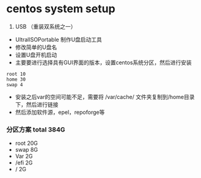 # centos system setup

1. USB （重装双系统之一）
- UltralISOPortable 制作U盘启动工具
- 修改简单的U盘名
- 设置U盘开机启动
- 主要要进行选择具有GUI界面的版本，设置centos系统分区，然后进行安装
```
root 10
home 30
swap 4
```
- 安装之后var的空间可能不足，需要将 /var/cache/ 文件夹复制到/home目录下，然后进行链接
- 然后添加软件源，epel，repoforge等

### 分区方案 total 384G
- root 20G
- swap 8G
- Var 2G
- /efi 2G
- /   2G
